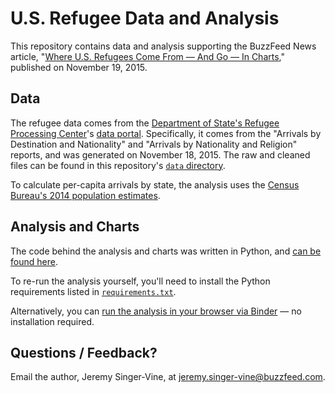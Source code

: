 # U.S. Refugee Data and Analysis

This repository contains data and analysis supporting the BuzzFeed News article, "[Where U.S. Refugees Come From — And Go — In Charts](http://www.buzzfeed.com/jsvine/where-us-refugees-come-from-and-go-in-charts)," published on November 19, 2015.

## Data

The refugee data comes from the [Department of State's Refugee Processing Center](https://www.wrapsnet.org/)'s [data portal](http://www.wrapsnet.org/Reports/InteractiveReporting/tabid/393/Default.aspx). Specifically, it comes from the "Arrivals by Destination and Nationality" and "Arrivals by Nationality and Religion" reports, and was generated on November 18, 2015. The raw and cleaned files can be found in this repository's [`data` directory](data/).

To calculate per-capita arrivals by state, the analysis uses the [Census Bureau's 2014 population estimates](http://www.census.gov/popest/data/state/asrh/2014/index.html).

## Analysis and Charts

The code behind the analysis and charts was written in Python, and [can be found here](notebooks/us-refugee-analysis.ipynb).

To re-run the analysis yourself, you'll need to install the Python requirements listed in [`requirements.txt`](requirements.txt).

Alternatively, you can [run the analysis in your browser via Binder](http://mybinder.org/repo/BuzzFeedNews/2015-11-refugees-in-the-united-states) — no installation required.


## Questions / Feedback?

Email the author, Jeremy Singer-Vine, at jeremy.singer-vine@buzzfeed.com.
